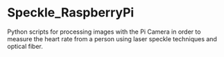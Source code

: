 # Speckle_RaspberryPi
Python scripts for processing images with the Pi Camera in order to measure the heart rate from a person using laser speckle techniques and optical fiber.

